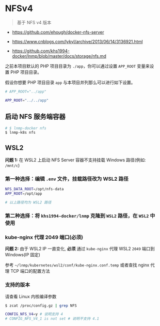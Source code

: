 # NFSv4

> 基于 NFS v4 版本

* https://github.com/ehough/docker-nfs-server
* https://www.cnblogs.com/lykyl/archive/2013/06/14/3136921.html

* https://github.com/khs1994-docker/lnmp/blob/master/docs/storage/nfs.md

之前本项目默认的 PHP 项目目录为 `./app`，你可以通过设置 `APP_ROOT` 变量来设置 PHP 项目目录。

假设你想要 PHP 项目目录 `app` 与本项目并列那么可以进行如下设置。

```bash
# APP_ROOT="../app"

APP_ROOT="../../app"
```

## 启动 NFS 服务端容器

```bash
# $ lnmp-docker nfs
$ lnmp-k8s nfs
```

## WSL2

**问题 1:** 在 WSL2 上启动 NFS Server 容器不支持挂载 Windows 路径(例如: `/mnt/c`)

### 第一种选择：编辑 `.env` 文件，挂载路径改为 WSL2 路径

```bash
NFS_DATA_ROOT=/opt/nfs-data
APP_ROOT=/opt/app

# 以上路径均为 WSL2 路径
```

### 第二种选择：将 `khs1994-docker/lnmp` 克隆到 `WSL2` 路径，在 `WSL2` 中使用

### kube-nginx 代理 2049 端口(必须)

**问题 2:** 由于 WSL2 IP 一直变化, **必须**  通过 `kube-nginx` 代理 WSL2 `2049` 端口到 Windows(IP 固定)

参考 `~/lnmp/kubernetes/wsl2/conf/kube-nginx.conf.temp` 或者查找 nginx 代理 TCP 端口的配置方法

### 支持的版本

请查看 Linux 内核编译参数

```bash
$ zcat /proc/config.gz | grep NFS

CONFIG_NFS_V4=y # 说明支持 4
# CONFIG_NFS_V4_1 is not set # 说明不支持 4.1
```
